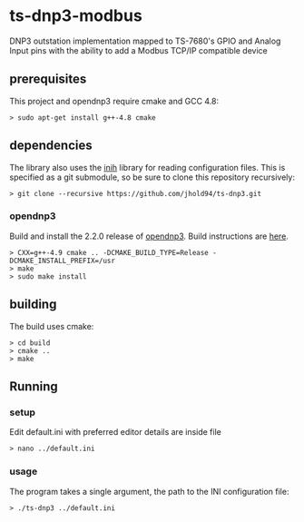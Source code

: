 # ts-dnp3-modbus

DNP3 outstation implementation mapped to TS-7680's GPIO and Analog Input pins with the ability to add a Modbus TCP/IP compatible device

## prerequisites

This project and opendnp3 require cmake and GCC 4.8:

```
> sudo apt-get install g++-4.8 cmake
```

## dependencies

The library also uses the [inih](https://github.com/benhoyt/inih) library for reading configuration files. This is specified as a git submodule, so be sure to clone this repository recursively:

```
> git clone --recursive https://github.com/jhold94/ts-dnp3.git
```

### opendnp3

Build and install the 2.2.0 release of [opendnp3](https://github.com/automatak/dnp3). Build instructions are [here](https://automatak.com/opendnp3/docs/guide/current/build/cmake/).

```
> CXX=g++-4.9 cmake .. -DCMAKE_BUILD_TYPE=Release -DCMAKE_INSTALL_PREFIX=/usr
> make
> sudo make install
```

## building

The build uses cmake:

```
> cd build
> cmake ..
> make
```

## Running

### setup

Edit default.ini with preferred editor details are inside file

```
> nano ../default.ini
```

### usage 

The program takes a single argument, the path to the INI configuration file:

```
> ./ts-dnp3 ../default.ini
```


